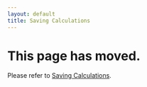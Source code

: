 ```yaml
---
layout: default
title: Saving Calculations
---
```


# This page has moved.

Please refer to [Saving Calculations](/usage-guides/saving-calculations/).

